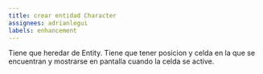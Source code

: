 ```yaml
---
title: crear entidad Character
assignees: adrianlegui
labels: enhancement
---
```

Tiene que heredar de Entity. Tiene que tener posicion y celda en la que se encuentran y mostrarse en pantalla cuando la celda se active.
